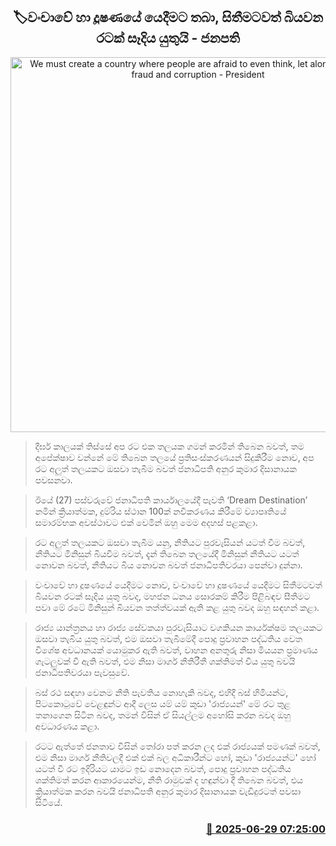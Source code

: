 <p align='center'><b><h2 align='center' title='We must create a country where people are afraid to even think, let alone engage in fraud and corruption - President'>🏷වංචාවේ හා දූෂණයේ යෙදීමට තබා, සිතීමටවත් බියවන රටක් සෑදිය යුතුයි - ජනපති </h2></b></p>
<p align='center'><img src='https://helakuru.sgp1.cdn.digitaloceanspaces.com/esana/images/lib/anura-president-tax-1.jpg' width='600' alt='We must create a country where people are afraid to even think, let alone engage in fraud and corruption - President'></p>

> දීර්ඝ කාලයක් තිස්සේ අප රට එක තලයක ගමන් කරමින් තිබෙන බවත්, තම අපේක්ෂාව වන්නේ මේ තිබෙන තලයේ ප්‍රතිසංස්කරණයන් සිදුකිරීම නොව, අප රට අලුත් තලයකට ඔසවා තැබීම බවත් ජනාධිපති අනුර කුමාර දිසානායක පවසනවා.

> ඊයේ (27) පස්වරුවේ ජනාධිපති කාර්යාලයේදී පැවති ‘Dream Destination’ නමින් ක්‍රියාත්මක, දුම්රිය ස්ථාන 100ක් නවීකරණය කිරීමේ ව්‍යාපෘතියේ සමාරම්භක අවස්ථාවට එක් වෙමින් ඔහු මෙම අදහස් පළකළා.

> රට අලුත් තලයකට ඔසවා තැබීම යනු, නීතියට පුරවැසියන් යටත් වීම බවත්, නීතියට මිනිසුන් බියවීම බවත්, දැන් තිබෙන තලයේදී මිනිසුන් නීතියට යටත් නොවන බවත්, නීතියට බිය නොවන බවත් ජනාධිපතිවරයා පෙන්වා දුන්නා.

> වංචාවේ හා දූෂණයේ යෙදීමට නොව, වංචාවේ හා දූෂණයේ යෙදීමට සිතීමටවත් බියවන රටක් සෑදිය යුතු බවද, මහජන ධනය සොරකම් කිරීම පිළිබඳව සීතීමට පවා මේ රටේ මිනිසුන් බියවන තත්ත්වයක් ඇති කළ යුතු බවද ඔහු සඳහන් කළා.

> රාජ්‍ය යාන්ත්‍රනය හා රාජ්‍ය සේවකයා පුරවැසියාට වගකියන කාර්යක්ෂම තලයකට ඔසවා තැබිය යුතු බවත්, එම ඔසවා තැබීමේදී පොදු ප්‍රවාහන පද්ධතිය වෙත විශේෂ අවධානයක් යොමුකර ඇති බවත්, වාහන අනතුරු නිසා මියයන ප්‍රමාණය ගැටලුවක් වී ඇති බවත්, එම නිසා මාර්ග නීතිරීතී ශක්තිමත් විය යුතු බවයි ජනාධිපතිවරයා පැවසුවේ.

> බස් රථ සඳහා වෙනම නීති පැවතිය නොහැකි බවද, එහිදී බස් හිමියන්ට, පිටකොටුවේ වෙළඳුන්ට ආදී ලෙස යම් යම් කුඩා 'රාජ්‍යයන්' මේ රට තුළ තනාගෙන සිටින බවද, තමන් විසින් ඒ සියල්ලම අහෝසි කරන බවද ඔහු අවධාරණය කළා.

> රටට ඇත්තේ ජනතාව විසින් තෝරා පත් කරන ලද එක් රාජ්‍යයක් පමණක් බවත්, එම නිසා මාර්ග නීතිවලදී එක් එක් බල අධිකාරීන්ට හෝ, කුඩා 'රාජ්‍යයන්ට' හෝ යටත් වී රට ඉදිරියට යාමට ඉඩ නොදෙන බවත්, පොදු ප්‍රවාහන පද්ධතිය ශක්තිමත් කරන ආකාරයෙන්ම, නීති රාමුවක් ද හඳුන්වා දී තිබෙන බවත්, එය ක්‍රියාත්මක කරන බවයි ජනාධිපති අනුර කුමාර දිසානායක වැඩිදුරටත් පවසා සිටියේ. 



<h3 align='right'><a href='https://www.helakuru.lk/esana/p/111430/'>📅 2025-06-29 07:25:00</a></h3>
